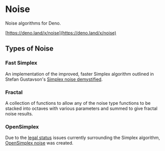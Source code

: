 # Noise

Noise algorithms for Deno.

[https://deno.land/x/noise](https://deno.land/x/noise)

## Types of Noise

### Fast Simplex

An implementation of the improved, faster Simplex algorithm outlined in Stefan Gustavson's [Simplex noise demystified](https://weber.itn.liu.se/~stegu/simplexnoise/simplexnoise.pdf).

### Fractal

A collection of functions to allow any of the noise type functions to be stacked into octaves with various parameters and summed to give fractal noise results.

### OpenSimplex

Due to the [legal status](https://en.wikipedia.org/wiki/Simplex_noise#Legal_status) issues currently surrounding the Simplex algorithm, [OpenSimplex noise](https://en.wikipedia.org/wiki/OpenSimplex_noise) was created.

